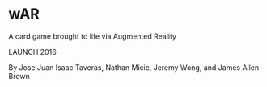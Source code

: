 # wAR
A card game brought to life via Augmented Reality


LAUNCH 2016

By Jose Juan Isaac Taveras, Nathan Micic, Jeremy Wong, and James Allen Brown 
